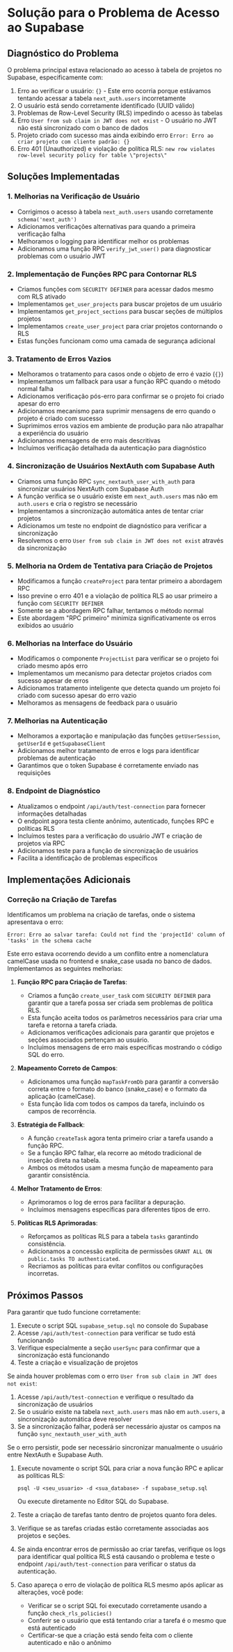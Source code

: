 # Solução para o Problema de Acesso ao Supabase

## Diagnóstico do Problema

O problema principal estava relacionado ao acesso à tabela de projetos no Supabase, especificamente com:

1. Erro ao verificar o usuário: `{}` - Este erro ocorria porque estávamos tentando acessar a tabela `next_auth.users` incorretamente
2. O usuário está sendo corretamente identificado (UUID válido)
3. Problemas de Row-Level Security (RLS) impedindo o acesso às tabelas
4. Erro `User from sub claim in JWT does not exist` - O usuário no JWT não está sincronizado com o banco de dados
5. Projeto criado com sucesso mas ainda exibindo erro `Error: Erro ao criar projeto com cliente padrão: {}`
6. Erro 401 (Unauthorized) e violação de política RLS: `new row violates row-level security policy for table \"projects\"`

## Soluções Implementadas

### 1. Melhorias na Verificação de Usuário
- Corrigimos o acesso à tabela `next_auth.users` usando corretamente `schema('next_auth')`
- Adicionamos verificações alternativas para quando a primeira verificação falha
- Melhoramos o logging para identificar melhor os problemas
- Adicionamos uma função RPC `verify_jwt_user()` para diagnosticar problemas com o usuário JWT

### 2. Implementação de Funções RPC para Contornar RLS
- Criamos funções com `SECURITY DEFINER` para acessar dados mesmo com RLS ativado
- Implementamos `get_user_projects` para buscar projetos de um usuário
- Implementamos `get_project_sections` para buscar seções de múltiplos projetos 
- Implementamos `create_user_project` para criar projetos contornando o RLS
- Estas funções funcionam como uma camada de segurança adicional

### 3. Tratamento de Erros Vazios
- Melhoramos o tratamento para casos onde o objeto de erro é vazio (`{}`)
- Implementamos um fallback para usar a função RPC quando o método normal falha
- Adicionamos verificação pós-erro para confirmar se o projeto foi criado apesar do erro
- Adicionamos mecanismo para suprimir mensagens de erro quando o projeto é criado com sucesso
- Suprimimos erros vazios em ambiente de produção para não atrapalhar a experiência do usuário
- Adicionamos mensagens de erro mais descritivas
- Incluímos verificação detalhada da autenticação para diagnóstico

### 4. Sincronização de Usuários NextAuth com Supabase Auth
- Criamos uma função RPC `sync_nextauth_user_with_auth` para sincronizar usuários NextAuth com Supabase Auth
- A função verifica se o usuário existe em `next_auth.users` mas não em `auth.users` e cria o registro se necessário
- Implementamos a sincronização automática antes de tentar criar projetos
- Adicionamos um teste no endpoint de diagnóstico para verificar a sincronização
- Resolvemos o erro `User from sub claim in JWT does not exist` através da sincronização

### 5. Melhoria na Ordem de Tentativa para Criação de Projetos
- Modificamos a função `createProject` para tentar primeiro a abordagem RPC
- Isso previne o erro 401 e a violação de política RLS ao usar primeiro a função com `SECURITY DEFINER`
- Somente se a abordagem RPC falhar, tentamos o método normal
- Este abordagem "RPC primeiro" minimiza significativamente os erros exibidos ao usuário

### 6. Melhorias na Interface do Usuário
- Modificamos o componente `ProjectList` para verificar se o projeto foi criado mesmo após erro
- Implementamos um mecanismo para detectar projetos criados com sucesso apesar de erros
- Adicionamos tratamento inteligente que detecta quando um projeto foi criado com sucesso apesar do erro vazio
- Melhoramos as mensagens de feedback para o usuário

### 7. Melhorias na Autenticação
- Melhoramos a exportação e manipulação das funções `getUserSession`, `getUserId` e `getSupabaseClient`
- Adicionamos melhor tratamento de erros e logs para identificar problemas de autenticação
- Garantimos que o token Supabase é corretamente enviado nas requisições

### 8. Endpoint de Diagnóstico
- Atualizamos o endpoint `/api/auth/test-connection` para fornecer informações detalhadas
- O endpoint agora testa cliente anônimo, autenticado, funções RPC e políticas RLS
- Incluímos testes para a verificação do usuário JWT e criação de projetos via RPC
- Adicionamos teste para a função de sincronização de usuários
- Facilita a identificação de problemas específicos

## Implementações Adicionais

### Correção na Criação de Tarefas

Identificamos um problema na criação de tarefas, onde o sistema apresentava o erro:

```
Error: Erro ao salvar tarefa: Could not find the 'projectId' column of 'tasks' in the schema cache
```

Este erro estava ocorrendo devido a um conflito entre a nomenclatura camelCase usada no frontend e snake_case usada no banco de dados. Implementamos as seguintes melhorias:

1. **Função RPC para Criação de Tarefas**: 
   - Criamos a função `create_user_task` com `SECURITY DEFINER` para garantir que a tarefa possa ser criada sem problemas de política RLS.
   - Esta função aceita todos os parâmetros necessários para criar uma tarefa e retorna a tarefa criada.
   - Adicionamos verificações adicionais para garantir que projetos e seções associados pertençam ao usuário.
   - Incluímos mensagens de erro mais específicas mostrando o código SQL do erro.

2. **Mapeamento Correto de Campos**:
   - Adicionamos uma função `mapTaskFromDb` para garantir a conversão correta entre o formato do banco (snake_case) e o formato da aplicação (camelCase).
   - Esta função lida com todos os campos da tarefa, incluindo os campos de recorrência.

3. **Estratégia de Fallback**:
   - A função `createTask` agora tenta primeiro criar a tarefa usando a função RPC.
   - Se a função RPC falhar, ela recorre ao método tradicional de inserção direta na tabela.
   - Ambos os métodos usam a mesma função de mapeamento para garantir consistência.

4. **Melhor Tratamento de Erros**:
   - Aprimoramos o log de erros para facilitar a depuração.
   - Incluímos mensagens específicas para diferentes tipos de erro.

5. **Políticas RLS Aprimoradas**:
   - Reforçamos as políticas RLS para a tabela `tasks` garantindo consistência.
   - Adicionamos a concessão explícita de permissões `GRANT ALL ON public.tasks TO authenticated`.
   - Recriamos as políticas para evitar conflitos ou configurações incorretas.

## Próximos Passos

Para garantir que tudo funcione corretamente:

1. Execute o script SQL `supabase_setup.sql` no console do Supabase
2. Acesse `/api/auth/test-connection` para verificar se tudo está funcionando 
3. Verifique especialmente a seção `userSync` para confirmar que a sincronização está funcionando
4. Teste a criação e visualização de projetos

Se ainda houver problemas com o erro `User from sub claim in JWT does not exist`:
1. Acesse `/api/auth/test-connection` e verifique o resultado da sincronização de usuários
2. Se o usuário existe na tabela `next_auth.users` mas não em `auth.users`, a sincronização automática deve resolver
3. Se a sincronização falhar, poderá ser necessário ajustar os campos na função `sync_nextauth_user_with_auth`

Se o erro persistir, pode ser necessário sincronizar manualmente o usuário entre NextAuth e Supabase Auth. 

1. Execute novamente o script SQL para criar a nova função RPC e aplicar as políticas RLS:
   ```
   psql -U <seu_usuario> -d <sua_database> -f supabase_setup.sql
   ```
   Ou execute diretamente no Editor SQL do Supabase.

2. Teste a criação de tarefas tanto dentro de projetos quanto fora deles.

3. Verifique se as tarefas criadas estão corretamente associadas aos projetos e seções.

4. Se ainda encontrar erros de permissão ao criar tarefas, verifique os logs para identificar qual política RLS está causando o problema e teste o endpoint `/api/auth/test-connection` para verificar o status da autenticação.

5. Caso apareça o erro de violação de política RLS mesmo após aplicar as alterações, você pode:
   - Verificar se o script SQL foi executado corretamente usando a função `check_rls_policies()`
   - Conferir se o usuário que está tentando criar a tarefa é o mesmo que está autenticado
   - Certificar-se que a criação está sendo feita com o cliente autenticado e não o anônimo 